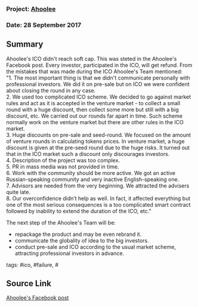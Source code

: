 ### Project: [Ahoolee](../projects/ahoolee.md)
### Date: 28 September 2017
## Summary

Ahoolee's ICO didn't reach soft cap. This was steted in the Ahoolee's Facebook post.
Every investor, participated in the ICO, will get refund.
From the mistakes that was made during the ICO Ahoolee's Team mentioned:  
"1. The most important thing is that we didn't communicate personally with professional investors. We did it on pre-sale but on ICO we were confident about closing the round in any case.  
2. We used too complicated ICO scheme. We decided to go against market rules and act as it is accepted in the venture market - to collect a small round with a huge discount, then collect some more but still with a big discount, etc. We carried out our rounds far apart in time. Such scheme normally work on the venture market but there are other rules in the ICO market.  
3. Huge discounts on pre-sale and seed-round. We focused on the amount of venture rounds in calculating tokens prices. In venture market, a huge discount is given at the pre-seed round due to the huge risks. It turned out that in the ICO market such a discount only discourages investors.  
4. Description of the project was too complex.  
5. PR in mass media was not provided in time.  
6. Work with the community should be more active. We got an active Russian-speaking community and very inactive English-speaking one.  
7. Advisors are needed from the very beginning. We attracted the advisers quite late.  
8. Our overconfidence didn’t help as well. In fact, it affected everything but one of the most serious consequences is a too complicated smart contract followed by inability to extend the duration of the ICO, etc."
  
The next step of the Ahoolee's Team will be:  
* repackage the product and may be even rebrand it.  
* communicate the globality of idea to the big investors.  
* conduct pre-sale and ICO according to the usual market scheme, attracting professional investors in advance.
  
tags: #ico, #failure, #
## Source Link
[Ahoolee's Facebook post](https://www.facebook.com/ahooleeman/posts/1824472037792271) 
